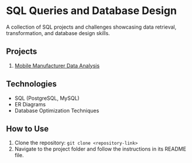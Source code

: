 # SQL Queries and Database Design
A collection of SQL projects and challenges showcasing data retrieval, transformation, and database design skills.

## Projects
1. [Mobile Manufacturer Data Analysis](./mobile-manufacturer-data-analysis/)

## Technologies
- SQL (PostgreSQL, MySQL)
- ER Diagrams
- Database Optimization Techniques

## How to Use
1. Clone the repository: `git clone <repository-link>`
2. Navigate to the project folder and follow the instructions in its README file.
